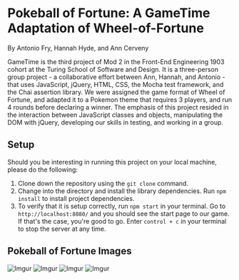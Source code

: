 # Pokeball of Fortune: A GameTime Adaptation of Wheel-of-Fortune

By Antonio Fry, Hannah Hyde, and Ann Cerveny


GameTime is the third project of Mod 2 in the Front-End Engineering 1903 cohort at the Turing School of Software and Design. It is a three-person group project - a collaborative effort between Ann, Hannah, and Antonio - that uses JavaScript, jQuery, HTML, CSS, the Mocha test framework, and the Chai assertion library. We were assigned the game format of Wheel of Fortune, and adapted it to a Pokemon theme that requires 3 players, and run 4 rounds before declaring a winner. The emphasis of this project resided in the interaction between JavaScript classes and objects, manipulating the DOM with jQuery, developing our skills in testing, and working in a group. 

## Setup

Should you be interesting in running this project on your local machine, please do the following:

1. Clone down the repository using the `git clone` command.
2. Change into the directory and install the library dependencies. Run `npm install` to install project dependencies.
3. To verify that it is setup correctly, run `npm start` in your terminal. Go to `http://localhost:8080/` and you should see the start page to our game. If that's the case, you're good to go. Enter `control + c` in your terminal to stop the server at any time.

## Pokeball of Fortune Images

![Imgur](https://i.imgur.com/502GA31.png)
![Imgur](https://i.imgur.com/dYBc88e.png)
![Imgur](https://i.imgur.com/RClzjC6.png)
![Imgur](https://i.imgur.com/DJmkJDF.png)

